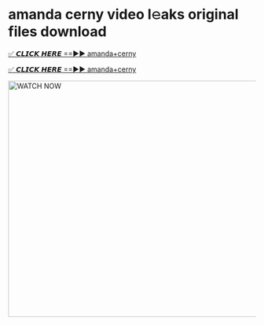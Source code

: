 # amanda cerny video l𝚎aks original files download

<p><a href="https://mediafirer.com/amanda+cerny&ref=titik" rel="nofollow">✅ 𝘾𝙇𝙄𝘾𝙆 𝙃𝙀𝙍𝙀 ==►► amanda+cerny</a></p>

<p><a href="https://mediafirer.com/amanda+cerny&ref=titik" rel="nofollow">✅ 𝘾𝙇𝙄𝘾𝙆 𝙃𝙀𝙍𝙀 ==►► amanda+cerny</a></p>

<p><a rel="nofollow" title="WATCH NOW" href="https://mediafirer.com/amanda+cerny&ref=titik"><img border="amanda+cerny" height="480" width="854" title="WATCH NOW" alt="WATCH NOW" src="https://i.imgur.com/WiGg2rx.gif"></a></p>